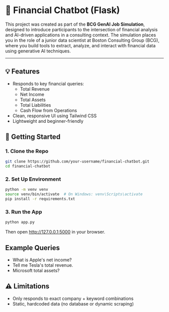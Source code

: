 # 🧠 Financial Chatbot (Flask)

This project was created as part of the **BCG GenAI Job Simulation**, designed to introduce participants to the intersection of financial analysis and AI-driven applications in a consulting context. The simulation places you in the role of a junior data scientist at Boston Consulting Group (BCG), where you build tools to extract, analyze, and interact with financial data using generative AI techniques.

---

## 💡 Features

- Responds to key financial queries:
  - Total Revenue
  - Net Income
  - Total Assets
  - Total Liabilities
  - Cash Flow from Operations
- Clean, responsive UI using Tailwind CSS
- Lightweight and beginner-friendly

## 🚀 Getting Started

### 1. Clone the Repo
```bash
git clone https://github.com/your-username/financial-chatbot.git
cd financial-chatbot
```

### 2. Set Up Environment
```bash
python -m venv venv
source venv/bin/activate  # On Windows: venv\Scripts\activate
pip install -r requirements.txt
```

### 3. Run the App
```bash
python app.py
```

Then open http://127.0.0.1:5000 in your browser.

## Example Queries

- What is Apple's net income?
- Tell me Tesla's total revenue.
- Microsoft total assets?

## ⚠️ Limitations

- Only responds to exact company + keyword combinations
- Static, hardcoded data (no database or dynamic scraping)
